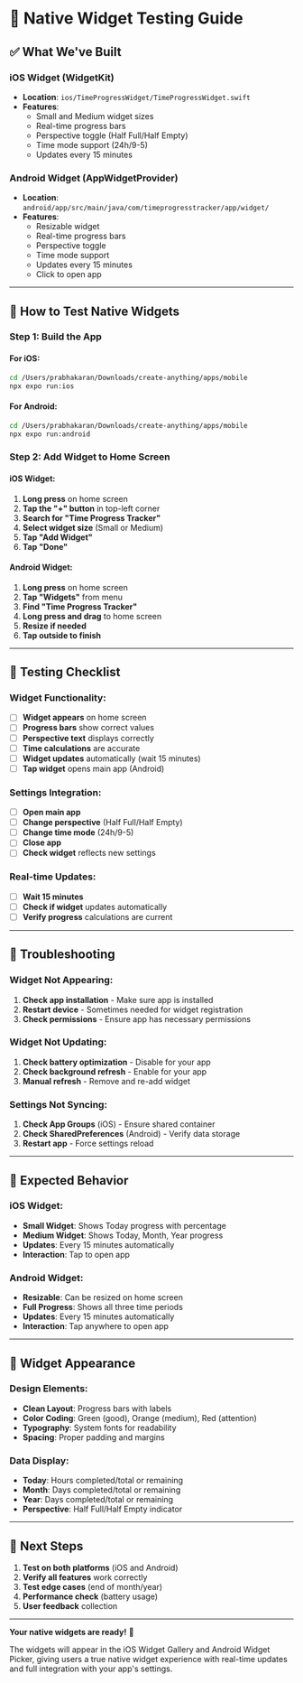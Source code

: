 # 🎯 **Native Widget Testing Guide**

## ✅ **What We've Built**

### **iOS Widget (WidgetKit)**
- **Location**: `ios/TimeProgressWidget/TimeProgressWidget.swift`
- **Features**: 
  - Small and Medium widget sizes
  - Real-time progress bars
  - Perspective toggle (Half Full/Half Empty)
  - Time mode support (24h/9-5)
  - Updates every 15 minutes

### **Android Widget (AppWidgetProvider)**
- **Location**: `android/app/src/main/java/com/timeprogresstracker/app/widget/`
- **Features**:
  - Resizable widget
  - Real-time progress bars
  - Perspective toggle
  - Time mode support
  - Updates every 15 minutes
  - Click to open app

---

## 🚀 **How to Test Native Widgets**

### **Step 1: Build the App**

#### **For iOS:**
```bash
cd /Users/prabhakaran/Downloads/create-anything/apps/mobile
npx expo run:ios
```

#### **For Android:**
```bash
cd /Users/prabhakaran/Downloads/create-anything/apps/mobile
npx expo run:android
```

### **Step 2: Add Widget to Home Screen**

#### **iOS Widget:**
1. **Long press** on home screen
2. **Tap the "+" button** in top-left corner
3. **Search for "Time Progress Tracker"**
4. **Select widget size** (Small or Medium)
5. **Tap "Add Widget"**
6. **Tap "Done"**

#### **Android Widget:**
1. **Long press** on home screen
2. **Tap "Widgets"** from menu
3. **Find "Time Progress Tracker"**
4. **Long press and drag** to home screen
5. **Resize if needed**
6. **Tap outside to finish**

---

## 🧪 **Testing Checklist**

### **Widget Functionality:**
- [ ] **Widget appears** on home screen
- [ ] **Progress bars** show correct values
- [ ] **Perspective text** displays correctly
- [ ] **Time calculations** are accurate
- [ ] **Widget updates** automatically (wait 15 minutes)
- [ ] **Tap widget** opens main app (Android)

### **Settings Integration:**
- [ ] **Open main app**
- [ ] **Change perspective** (Half Full/Half Empty)
- [ ] **Change time mode** (24h/9-5)
- [ ] **Close app**
- [ ] **Check widget** reflects new settings

### **Real-time Updates:**
- [ ] **Wait 15 minutes**
- [ ] **Check if widget** updates automatically
- [ ] **Verify progress** calculations are current

---

## 🔧 **Troubleshooting**

### **Widget Not Appearing:**
1. **Check app installation** - Make sure app is installed
2. **Restart device** - Sometimes needed for widget registration
3. **Check permissions** - Ensure app has necessary permissions

### **Widget Not Updating:**
1. **Check battery optimization** - Disable for your app
2. **Check background refresh** - Enable for your app
3. **Manual refresh** - Remove and re-add widget

### **Settings Not Syncing:**
1. **Check App Groups** (iOS) - Ensure shared container
2. **Check SharedPreferences** (Android) - Verify data storage
3. **Restart app** - Force settings reload

---

## 📱 **Expected Behavior**

### **iOS Widget:**
- **Small Widget**: Shows Today progress with percentage
- **Medium Widget**: Shows Today, Month, Year progress
- **Updates**: Every 15 minutes automatically
- **Interaction**: Tap to open app

### **Android Widget:**
- **Resizable**: Can be resized on home screen
- **Full Progress**: Shows all three time periods
- **Updates**: Every 15 minutes automatically
- **Interaction**: Tap anywhere to open app

---

## 🎨 **Widget Appearance**

### **Design Elements:**
- **Clean Layout**: Progress bars with labels
- **Color Coding**: Green (good), Orange (medium), Red (attention)
- **Typography**: System fonts for readability
- **Spacing**: Proper padding and margins

### **Data Display:**
- **Today**: Hours completed/total or remaining
- **Month**: Days completed/total or remaining
- **Year**: Days completed/total or remaining
- **Perspective**: Half Full/Half Empty indicator

---

## 🚀 **Next Steps**

1. **Test on both platforms** (iOS and Android)
2. **Verify all features** work correctly
3. **Test edge cases** (end of month/year)
4. **Performance check** (battery usage)
5. **User feedback** collection

---

**Your native widgets are ready!** 🎉

The widgets will appear in the iOS Widget Gallery and Android Widget Picker, giving users a true native widget experience with real-time updates and full integration with your app's settings.
